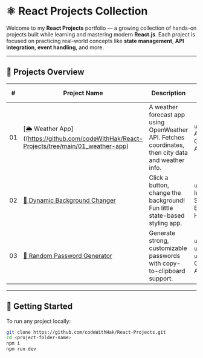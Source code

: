 # ⚛️ React Projects Collection

Welcome to my **React Projects** portfolio — a growing collection of hands-on projects built while learning and mastering modern **React.js**. Each project is focused on practicing real-world concepts like **state management**, **API integration**, **event handling**, and more.

---

## 📁 Projects Overview

| # | Project Name | Description | Key Concepts |
|--|--------------|-------------|--------------|
| 01 | [🌦️ Weather App]((https://github.com/codeWithHak/React-Projects/tree/main/01_weather-app) | A weather forecast app using OpenWeather API. Fetches coordinates, then city data and weather info. | `useEffect`, API Chaining, Async/Await |
| 02 | [🎨 Dynamic Background Changer](./02-dynamic-bg-changer) | Click a button, change the background! Fun little state-based styling app. | `useState`, Inline Styles, Event Handling |
| 03 | [🔐 Random Password Generator](./03-random-password-generator) | Generate strong, customizable passwords with copy-to-clipboard support. | `useState`, `useRef`, `useCallback`, Clipboard API |

---

## 🚀 Getting Started

To run any project locally:

```bash
git clone https://github.com/codeWithHak/React-Projects.git
cd <project-folder-name>
npm i
npm run dev
